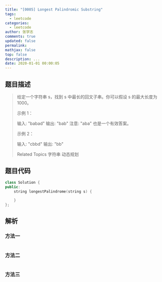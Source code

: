 ```yaml
---
title: "[0005] Longest Palindromic Substring"
tags:
  - leetcode
categories:
  - leetcode
author: 张学志
comments: true
updated: false
permalink:
mathjax: false
top: false
description: ...
date: 2020-01-01 00:00:05
---
```


## 题目描述

> 给定一个字符串 s，找到 s 中最长的回文子串。你可以假设 s 的最大长度为 1000。 
> 
> 示例 1： 
> 
> 输入: "babad"
> 输出: "bab"
> 注意: "aba" 也是一个有效答案。
> 
> 
> 示例 2： 
> 
> 输入: "cbbd"
> 输出: "bb"
> 
> Related Topics 字符串 动态规划

## 题目代码

```cpp
class Solution {
public:
    string longestPalindrome(string s) {
        
    }
};
```

## 解析

### 方法一

```cpp

```

### 方法二

```cpp

```

### 方法三

```cpp

```

